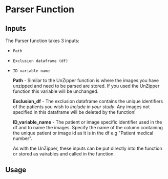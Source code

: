 # Parser Function

## Inputs
The Parser function takes 3 inputs:
- `Path`
- `Exclusion dataframe (df)`
- ``ID variable name``

  **Path** - Similar to the UnZipper function is where the images you have unzipped and need to be parsed are stored. If you used the UnZipper function this variable will be unchanged.

  **Exclusion_df** - The exclusion dataframe contains the unique identifiers of the patients you wish to *include in your study*. Any images not specified in this dataframe will be deleted by the function!

  **ID_variable_name** - The patient or image specific identifier used in the df and to name the images. Specify the name of the column containing the unique patient or image id as it is in the df e.g "Patient medical number".

  As with the UnZipper, these inputs can be put directly into the function or stored as vairables and called in the function.

## Usage
